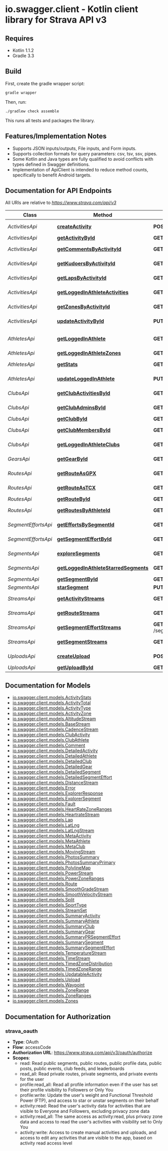 # io.swagger.client - Kotlin client library for Strava API v3

## Requires

* Kotlin 1.1.2
* Gradle 3.3

## Build

First, create the gradle wrapper script:

```
gradle wrapper
```

Then, run:

```
./gradlew check assemble
```

This runs all tests and packages the library.

## Features/Implementation Notes

* Supports JSON inputs/outputs, File inputs, and Form inputs.
* Supports collection formats for query parameters: csv, tsv, ssv, pipes.
* Some Kotlin and Java types are fully qualified to avoid conflicts with types defined in Swagger definitions.
* Implementation of ApiClient is intended to reduce method counts, specifically to benefit Android targets.

<a name="documentation-for-api-endpoints"></a>
## Documentation for API Endpoints

All URIs are relative to *https://www.strava.com/api/v3*

Class | Method | HTTP request | Description
------------ | ------------- | ------------- | -------------
*ActivitiesApi* | [**createActivity**](docs/ActivitiesApi.md#createactivity) | **POST** /activities | Create an Activity
*ActivitiesApi* | [**getActivityById**](docs/ActivitiesApi.md#getactivitybyid) | **GET** /activities/{id} | Get Activity
*ActivitiesApi* | [**getCommentsByActivityId**](docs/ActivitiesApi.md#getcommentsbyactivityid) | **GET** /activities/{id}/comments | List Activity Comments
*ActivitiesApi* | [**getKudoersByActivityId**](docs/ActivitiesApi.md#getkudoersbyactivityid) | **GET** /activities/{id}/kudos | List Activity Kudoers
*ActivitiesApi* | [**getLapsByActivityId**](docs/ActivitiesApi.md#getlapsbyactivityid) | **GET** /activities/{id}/laps | List Activity Laps
*ActivitiesApi* | [**getLoggedInAthleteActivities**](docs/ActivitiesApi.md#getloggedinathleteactivities) | **GET** /athlete/activities | List Athlete Activities
*ActivitiesApi* | [**getZonesByActivityId**](docs/ActivitiesApi.md#getzonesbyactivityid) | **GET** /activities/{id}/zones | Get Activity Zones
*ActivitiesApi* | [**updateActivityById**](docs/ActivitiesApi.md#updateactivitybyid) | **PUT** /activities/{id} | Update Activity
*AthletesApi* | [**getLoggedInAthlete**](docs/AthletesApi.md#getloggedinathlete) | **GET** /athlete | Get Authenticated Athlete
*AthletesApi* | [**getLoggedInAthleteZones**](docs/AthletesApi.md#getloggedinathletezones) | **GET** /athlete/zones | Get Zones
*AthletesApi* | [**getStats**](docs/AthletesApi.md#getstats) | **GET** /athletes/{id}/stats | Get Athlete Stats
*AthletesApi* | [**updateLoggedInAthlete**](docs/AthletesApi.md#updateloggedinathlete) | **PUT** /athlete | Update Athlete
*ClubsApi* | [**getClubActivitiesById**](docs/ClubsApi.md#getclubactivitiesbyid) | **GET** /clubs/{id}/activities | List Club Activities
*ClubsApi* | [**getClubAdminsById**](docs/ClubsApi.md#getclubadminsbyid) | **GET** /clubs/{id}/admins | List Club Administrators
*ClubsApi* | [**getClubById**](docs/ClubsApi.md#getclubbyid) | **GET** /clubs/{id} | Get Club
*ClubsApi* | [**getClubMembersById**](docs/ClubsApi.md#getclubmembersbyid) | **GET** /clubs/{id}/members | List Club Members
*ClubsApi* | [**getLoggedInAthleteClubs**](docs/ClubsApi.md#getloggedinathleteclubs) | **GET** /athlete/clubs | List Athlete Clubs
*GearsApi* | [**getGearById**](docs/GearsApi.md#getgearbyid) | **GET** /gear/{id} | Get Equipment
*RoutesApi* | [**getRouteAsGPX**](docs/RoutesApi.md#getrouteasgpx) | **GET** /routes/{id}/export_gpx | Export Route GPX
*RoutesApi* | [**getRouteAsTCX**](docs/RoutesApi.md#getrouteastcx) | **GET** /routes/{id}/export_tcx | Export Route TCX
*RoutesApi* | [**getRouteById**](docs/RoutesApi.md#getroutebyid) | **GET** /routes/{id} | Get Route
*RoutesApi* | [**getRoutesByAthleteId**](docs/RoutesApi.md#getroutesbyathleteid) | **GET** /athletes/{id}/routes | List Athlete Routes
*SegmentEffortsApi* | [**getEffortsBySegmentId**](docs/SegmentEffortsApi.md#geteffortsbysegmentid) | **GET** /segment_efforts | List Segment Efforts
*SegmentEffortsApi* | [**getSegmentEffortById**](docs/SegmentEffortsApi.md#getsegmenteffortbyid) | **GET** /segment_efforts/{id} | Get Segment Effort
*SegmentsApi* | [**exploreSegments**](docs/SegmentsApi.md#exploresegments) | **GET** /segments/explore | Explore segments
*SegmentsApi* | [**getLoggedInAthleteStarredSegments**](docs/SegmentsApi.md#getloggedinathletestarredsegments) | **GET** /segments/starred | List Starred Segments
*SegmentsApi* | [**getSegmentById**](docs/SegmentsApi.md#getsegmentbyid) | **GET** /segments/{id} | Get Segment
*SegmentsApi* | [**starSegment**](docs/SegmentsApi.md#starsegment) | **PUT** /segments/{id}/starred | Star Segment
*StreamsApi* | [**getActivityStreams**](docs/StreamsApi.md#getactivitystreams) | **GET** /activities/{id}/streams | Get Activity Streams
*StreamsApi* | [**getRouteStreams**](docs/StreamsApi.md#getroutestreams) | **GET** /routes/{id}/streams | Get Route Streams
*StreamsApi* | [**getSegmentEffortStreams**](docs/StreamsApi.md#getsegmenteffortstreams) | **GET** /segment_efforts/{id}/streams | Get Segment Effort Streams
*StreamsApi* | [**getSegmentStreams**](docs/StreamsApi.md#getsegmentstreams) | **GET** /segments/{id}/streams | Get Segment Streams
*UploadsApi* | [**createUpload**](docs/UploadsApi.md#createupload) | **POST** /uploads | Upload Activity
*UploadsApi* | [**getUploadById**](docs/UploadsApi.md#getuploadbyid) | **GET** /uploads/{uploadId} | Get Upload


<a name="documentation-for-models"></a>
## Documentation for Models

 - [io.swagger.client.models.ActivityStats](docs/ActivityStats.md)
 - [io.swagger.client.models.ActivityTotal](docs/ActivityTotal.md)
 - [io.swagger.client.models.ActivityType](docs/ActivityType.md)
 - [io.swagger.client.models.ActivityZone](docs/ActivityZone.md)
 - [io.swagger.client.models.AltitudeStream](docs/AltitudeStream.md)
 - [io.swagger.client.models.BaseStream](docs/BaseStream.md)
 - [io.swagger.client.models.CadenceStream](docs/CadenceStream.md)
 - [io.swagger.client.models.ClubActivity](docs/ClubActivity.md)
 - [io.swagger.client.models.ClubAthlete](docs/ClubAthlete.md)
 - [io.swagger.client.models.Comment](docs/Comment.md)
 - [io.swagger.client.models.DetailedActivity](docs/DetailedActivity.md)
 - [io.swagger.client.models.DetailedAthlete](docs/DetailedAthlete.md)
 - [io.swagger.client.models.DetailedClub](docs/DetailedClub.md)
 - [io.swagger.client.models.DetailedGear](docs/DetailedGear.md)
 - [io.swagger.client.models.DetailedSegment](docs/DetailedSegment.md)
 - [io.swagger.client.models.DetailedSegmentEffort](docs/DetailedSegmentEffort.md)
 - [io.swagger.client.models.DistanceStream](docs/DistanceStream.md)
 - [io.swagger.client.models.Error](docs/Error.md)
 - [io.swagger.client.models.ExplorerResponse](docs/ExplorerResponse.md)
 - [io.swagger.client.models.ExplorerSegment](docs/ExplorerSegment.md)
 - [io.swagger.client.models.Fault](docs/Fault.md)
 - [io.swagger.client.models.HeartRateZoneRanges](docs/HeartRateZoneRanges.md)
 - [io.swagger.client.models.HeartrateStream](docs/HeartrateStream.md)
 - [io.swagger.client.models.Lap](docs/Lap.md)
 - [io.swagger.client.models.LatLng](docs/LatLng.md)
 - [io.swagger.client.models.LatLngStream](docs/LatLngStream.md)
 - [io.swagger.client.models.MetaActivity](docs/MetaActivity.md)
 - [io.swagger.client.models.MetaAthlete](docs/MetaAthlete.md)
 - [io.swagger.client.models.MetaClub](docs/MetaClub.md)
 - [io.swagger.client.models.MovingStream](docs/MovingStream.md)
 - [io.swagger.client.models.PhotosSummary](docs/PhotosSummary.md)
 - [io.swagger.client.models.PhotosSummaryPrimary](docs/PhotosSummaryPrimary.md)
 - [io.swagger.client.models.PolylineMap](docs/PolylineMap.md)
 - [io.swagger.client.models.PowerStream](docs/PowerStream.md)
 - [io.swagger.client.models.PowerZoneRanges](docs/PowerZoneRanges.md)
 - [io.swagger.client.models.Route](docs/Route.md)
 - [io.swagger.client.models.SmoothGradeStream](docs/SmoothGradeStream.md)
 - [io.swagger.client.models.SmoothVelocityStream](docs/SmoothVelocityStream.md)
 - [io.swagger.client.models.Split](docs/Split.md)
 - [io.swagger.client.models.SportType](docs/SportType.md)
 - [io.swagger.client.models.StreamSet](docs/StreamSet.md)
 - [io.swagger.client.models.SummaryActivity](docs/SummaryActivity.md)
 - [io.swagger.client.models.SummaryAthlete](docs/SummaryAthlete.md)
 - [io.swagger.client.models.SummaryClub](docs/SummaryClub.md)
 - [io.swagger.client.models.SummaryGear](docs/SummaryGear.md)
 - [io.swagger.client.models.SummaryPRSegmentEffort](docs/SummaryPRSegmentEffort.md)
 - [io.swagger.client.models.SummarySegment](docs/SummarySegment.md)
 - [io.swagger.client.models.SummarySegmentEffort](docs/SummarySegmentEffort.md)
 - [io.swagger.client.models.TemperatureStream](docs/TemperatureStream.md)
 - [io.swagger.client.models.TimeStream](docs/TimeStream.md)
 - [io.swagger.client.models.TimedZoneDistribution](docs/TimedZoneDistribution.md)
 - [io.swagger.client.models.TimedZoneRange](docs/TimedZoneRange.md)
 - [io.swagger.client.models.UpdatableActivity](docs/UpdatableActivity.md)
 - [io.swagger.client.models.Upload](docs/Upload.md)
 - [io.swagger.client.models.Waypoint](docs/Waypoint.md)
 - [io.swagger.client.models.ZoneRange](docs/ZoneRange.md)
 - [io.swagger.client.models.ZoneRanges](docs/ZoneRanges.md)
 - [io.swagger.client.models.Zones](docs/Zones.md)


<a name="documentation-for-authorization"></a>
## Documentation for Authorization

<a name="strava_oauth"></a>
### strava_oauth

- **Type**: OAuth
- **Flow**: accessCode
- **Authorization URL**: https://www.strava.com/api/v3/oauth/authorize
- **Scopes**: 
  - read: Read public segments, public routes, public profile data, public posts, public events, club feeds, and leaderboards
  - read_all: Read private routes, private segments, and private events for the user
  - profile:read_all: Read all profile information even if the user has set their profile visibility to Followers or Only You
  - profile:write: Update the user&#39;s weight and Functional Threshold Power (FTP), and access to star or unstar segments on their behalf
  - activity:read: Read the user&#39;s activity data for activities that are visible to Everyone and Followers, excluding privacy zone data
  - activity:read_all: The same access as activity:read, plus privacy zone data and access to read the user&#39;s activities with visibility set to Only You
  - activity:write: Access to create manual activities and uploads, and access to edit any activities that are visible to the app, based on activity read access level

